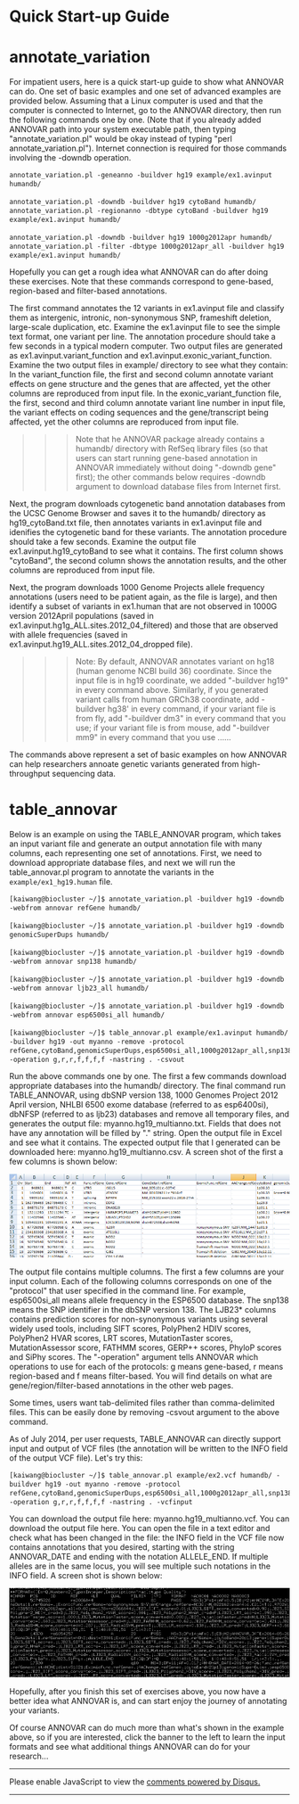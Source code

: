 # Quick Start-up Guide

# annotate_variation

For impatient users, here is a quick start-up guide to show what ANNOVAR can do. One set of basic examples and one set of advanced examples are provided below. Assuming that a Linux computer is used and that the computer is connected to Internet, go to the ANNOVAR directory, then run the following commands one by one. (Note that if you already added ANNOVAR path into your system executable path, then typing "annotate_variation.pl" would be okay instead of typing "perl annotate_variation.pl"). Internet connection is required for those commands involving the -downdb operation.

```
annotate_variation.pl -geneanno -buildver hg19 example/ex1.avinput humandb/

annotate_variation.pl -downdb -buildver hg19 cytoBand humandb/
annotate_variation.pl -regionanno -dbtype cytoBand -buildver hg19 example/ex1.avinput humandb/ 

annotate_variation.pl -downdb -buildver hg19 1000g2012apr humandb/
annotate_variation.pl -filter -dbtype 1000g2012apr_all -buildver hg19 example/ex1.avinput humandb/
```

Hopefully you can get a rough idea what ANNOVAR can do after doing these exercises. Note that these commands correspond to gene-based, region-based and filter-based annotations.

The first command annotates the 12 variants in ex1.avinput file and classify them as intergenic, intronic, non-synonymous SNP, frameshift deletion, large-scale duplication, etc. Examine the ex1.avinput file to see the simple text format, one variant per line. The annotation procedure should take a few seconds in a typical modern computer. Two output files are generated as ex1.avinput.variant_function and ex1.avinput.exonic_variant_function. Examine the two output files in example/ directory to see what they contain: In the variant_function file, the first and second column annotate variant effects on gene structure and the genes that are affected, yet the other columns are reproduced from input file. In the exonic_variant_function file, the first, second and third column annotate variant line number in input file, the variant effects on coding sequences and the gene/transcript being affected, yet the other columns are reproduced from input file.

>>>Note that he ANNOVAR package already contains a humandb/ directory with RefSeq library files (so that users can start running gene-based annotation in ANNOVAR immediately without doing "-downdb gene" first); the other commands below requires -downdb argument to download database files from Internet first.

Next, the program downloads cytogenetic band annotation databases from the UCSC Genome Browser and saves it to the humandb/ directory as hg19_cytoBand.txt file, then annotates variants in ex1.avinput file and idenifies the cytogenetic band for these variants. The annotation procedure should take a few seconds. Examine the output file ex1.avinput.hg19_cytoBand to see what it contains. The first column shows "cytoBand", the second column shows the annotation results, and the other columns are reproduced from input file.

Next, the program downloads 1000 Genome Projects allele frequency annotations (users need to be patient again, as the file is large), and then identify a subset of variants in ex1.human that are not observed in 1000G version 2012April populations (saved in ex1.avinput.hg1g_ALL.sites.2012_04_filtered) and those that are observed with allele frequencies (saved in ex1.avinput.hg19_ALL.sites.2012_04_dropped file).

>>>Note: By default, ANNOVAR annotates variant on hg18 (human genome NCBI build 36) coordinate. Since the input file is in hg19 coordinate, we added "-buildver hg19" in every command above. Similarly, if you generated variant calls from human GRCh38 coordinate, add -buildver hg38' in every command, if your variant file is from fly, add "-buildver dm3" in every command that you use; if your variant file is from mouse, add "-buildver mm9" in every command that you use ......

The commands above represent a set of basic examples on how ANNOVAR can help researchers annoate genetic variants generated from high-throughput sequencing data.

# table_annovar

Below is an example on using the TABLE_ANNOVAR program, which takes an input variant file and generate an output annotation file with many columns, each representing one set of annotations. First, we need to download appropriate database files, and next we will run the table_annovar.pl program to annotate the variants in the `example/ex1_hg19.human` file.

```
[kaiwang@biocluster ~/]$ annotate_variation.pl -buildver hg19 -downdb -webfrom annovar refGene humandb/

[kaiwang@biocluster ~/]$ annotate_variation.pl -buildver hg19 -downdb genomicSuperDups humandb/ 

[kaiwang@biocluster ~/]$ annotate_variation.pl -buildver hg19 -downdb -webfrom annovar snp138 humandb/ 

[kaiwang@biocluster ~/]$ annotate_variation.pl -buildver hg19 -downdb -webfrom annovar ljb23_all humandb/

[kaiwang@biocluster ~/]$ annotate_variation.pl -buildver hg19 -downdb -webfrom annovar esp6500si_all humandb/

[kaiwang@biocluster ~/]$ table_annovar.pl example/ex1.avinput humandb/ -buildver hg19 -out myanno -remove -protocol refGene,cytoBand,genomicSuperDups,esp6500si_all,1000g2012apr_all,snp138,ljb23_all -operation g,r,r,f,f,f,f -nastring . -csvout
```

Run the above commands one by one. The first a few commands download appropriate databases into the humandb/ directory. The final command run TABLE_ANNOVAR, using dbSNP version 138, 1000 Genomes Project 2012 April version, NHLBI 6500 exome database (referred to as esp6400si), dbNFSP (referred to as ljb23) databases and remove all temporary files, and generates the output file: myanno.hg19_multianno.txt. Fields that does not have any annotation will be filled by "." string. Open the output file in Excel and see what it contains. The expected output file that I generated can be downloaded here: myanno.hg19_multianno.csv. A screen shot of the first a few columns is shown below:

![table_annovar](img/table_annovar.PNG)

The output file contains multiple columns. The first a few columns are your input column. Each of the following columns corresponds on one of the "protocol" that user specified in the command line. For example, esp6500si_all means allele frequency in the ESP6500 database. The snp138 means the SNP identifier in the dbSNP version 138. The LJB23* columns contains prediction scores for non-synonymous variants using several widely used tools, including SIFT scores, PolyPhen2 HDIV scores, PolyPhen2 HVAR scores, LRT scores, MutationTaster scores, MutationAssessor score, FATHMM scores, GERP++ scores, PhyloP scores and SiPhy scores. The "-operation" argument tells ANNOVAR which operations to use for each of the protocols: g means gene-based, r means region-based and f means filter-based. You will find details on what are gene/region/filter-based annotations in the other web pages.

Some times, users want tab-delimited files rather than comma-delimited files. This can be easily done by removing -csvout argument to the above command.

As of July 2014, per user requests, TABLE_ANNOVAR can directly support input and output of VCF files (the annotation will be written to the INFO field of the output VCF file). Let's try this:

```
[kaiwang@biocluster ~/]$ table_annovar.pl example/ex2.vcf humandb/ -buildver hg19 -out myanno -remove -protocol refGene,cytoBand,genomicSuperDups,esp6500si_all,1000g2012apr_all,snp138,ljb23_all -operation g,r,r,f,f,f,f -nastring . -vcfinput
```

You can download the output file here: myanno.hg19_multianno.vcf. You can download the output file here. You can open the file in a text editor and check what has been changed in the file: the INFO field in the VCF file now contains annotations that you desired, starting with the string ANNOVAR_DATE and ending with the notation ALLELE_END. If multiple alleles are in the same locus, you will see multiple such notations in the INFO field. A screen shot is shown below:

![table_vcf](img/table_vcf.PNG)

Hopefully, after you finish this set of exercises above, you now have a better idea what ANNOVAR is, and can start enjoy the journey of annotating your variants.

Of course ANNOVAR can do much more than what's shown in the example above, so if you are interested, click the banner to the left to learn the input formats and see what additional things ANNOVAR can do for your research...


------

<div id="disqus_thread"></div>
<script type="text/javascript">
    /* * * CONFIGURATION VARIABLES * * */
    var disqus_shortname = 'annovar';
    
    /* * * DON'T EDIT BELOW THIS LINE * * */
    (function() {
        var dsq = document.createElement('script'); dsq.type = 'text/javascript'; dsq.async = true;
        dsq.src = '//' + disqus_shortname + '.disqus.com/embed.js';
        (document.getElementsByTagName('head')[0] || document.getElementsByTagName('body')[0]).appendChild(dsq);
    })();
</script>
<noscript>Please enable JavaScript to view the <a href="https://disqus.com/?ref_noscript" rel="nofollow">comments powered by Disqus.</a></noscript>

------